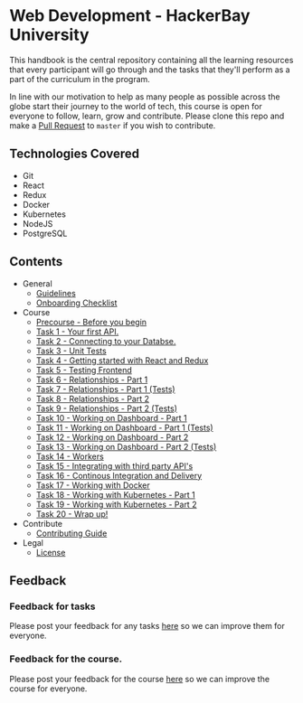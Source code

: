 # Web Development - HackerBay University

This handbook is the central repository containing all the learning resources that every participant will go through and the tasks that they'll perform as a part of the curriculum in the program. 

In line with our motivation to help as many people as possible across the globe start their journey to the world of tech, this course is open for everyone to follow, learn, grow and contribute. Please clone this repo and make a [Pull Request](https://help.github.com/articles/about-pull-requests/) to `master` if you wish to contribute. 

## Technologies Covered
- Git
- React
- Redux
- Docker
- Kubernetes
- NodeJS
- PostgreSQL

## Contents
* General
  * [Guidelines](/guidelines/README.md)
  * [Onboarding Checklist](/checklist/README.md)
* Course
  * [Precourse - Before you begin](/tasks/precourse/README.md)
  * [Task 1 - Your first API.](/tasks/task-1/README.md)
  * [Task 2 - Connecting to your Databse.](/tasks/task-2/README.md)   
  * [Task 3 - Unit Tests](/tasks/task-3/README.md)   
  * [Task 4 - Getting started with React and Redux](/tasks/task-4/README.md)
  * [Task 5 - Testing Frontend](/tasks/task-5/README.md)
  * [Task 6 - Relationships - Part 1](/tasks/task-6/README.md)
  * [Task 7 - Relationships - Part 1 (Tests)](/tasks/task-7/README.md)
  * [Task 8 - Relationships - Part 2](/tasks/task-8/README.md)
  * [Task 9 - Relationships - Part 2 (Tests)](/tasks/task-9/README.md)
  * [Task 10 - Working on Dashboard - Part 1](/tasks/task-10/README.md)
  * [Task 11 - Working on Dashboard - Part 1 (Tests)](/tasks/task-11/README.md)
  * [Task 12 - Working on Dashboard - Part 2](/tasks/task-12/README.md)
  * [Task 13 - Working on Dashboard - Part 2 (Tests)](/tasks/task-13/README.md)
  * [Task 14 - Workers](/tasks/task-14/README.md)
  * [Task 15 - Integrating with third party API's](/tasks/task-15/README.md)
  * [Task 16 - Continous Integration and Delivery](/tasks/task-16/README.md)
  * [Task 17 - Working with Docker](/tasks/task-17/README.md)
  * [Task 18 - Working with Kubernetes - Part 1](/tasks/task-18/README.md)
  * [Task 19 - Working with Kubernetes - Part 2](/tasks/task-19/README.md)
  * [Task 20 - Wrap up!](/tasks/task-20/README.md)
* Contribute
  * [Contributing Guide](/contribute/README.md)
* Legal
  * [License](/license/README.md)

## Feedback

### Feedback for tasks

Please post your feedback for any tasks [here](https://docs.google.com/forms/u/3/d/e/1FAIpQLSdkiXMJrAuaYmZ1aa3U6N6daKXjmdARi1MQahA7bg10MNyjqQ/viewform) so we can improve them for everyone. 

### Feedback for the course. 

Please post your feedback for the course [here](https://docs.google.com/forms/u/3/d/e/1FAIpQLSdFSk86fsSIyfehHXN2vWfXq9ed3CcLjKs6B6r2OUCbDflCpQ/viewform) so we can improve the course for everyone. 

